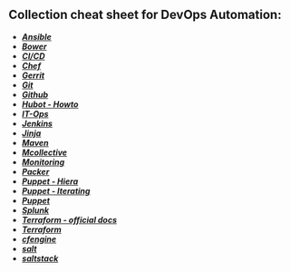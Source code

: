 ## Collection cheat sheet for DevOps Automation:

- ***[Ansible](Ansible.md)***
- ***[Bower](Bower.md)***
- ***[CI/CD](CI_CD.md)***
- ***[Chef](Chef.md)***
- ***[Gerrit](Gerrit.md)***
- ***[Git](Github.md)***
- ***[Github](Github.md)***
- ***[Hubot - Howto](http://www.icicletech.com/blog/automate-your-development-activities-with-hubot)***
- ***[IT-Ops](IT-Ops.md)***
- ***[Jenkins](Jenkins.md)***
- ***[Jinja](Jinja.md)***
- ***[Maven](Maven.md)***
- ***[Mcollective](Mcollective.md)***
- ***[Monitoring](Monitoring.md)***
- ***[Packer](https://devopscube.com/packer-tutorial-for-beginners/)***
- ***[Puppet - Hiera](Puppet_Hiera.md)***
- ***[Puppet - Iterating](https://www.devco.net/archives/2015/12/16/iterating-in-puppet.php)***
- ***[Puppet](Puppet.md)***
- ***[Splunk](Splunk.md)***
- ***[Terraform - official docs](https://www.terraform.io/docs/commands/index.html)***
- ***[Terraform](Terraform.md)***
- ***[cfengine](https://docs.cfengine.com/latest/guide.html)***
- ***[salt](https://github.com/saltstack/salt/wiki/Cheat-Sheet)***
- ***[saltstack](https://github.com/harkx/saltstack-cheatsheet)***

